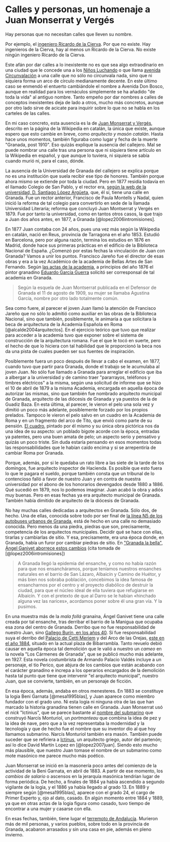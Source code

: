 # Calles y personas, un homenaje a Juan Monserrat y Vergés

Hay personas que no necesitan calles que lleven su nombre.

Por ejemplo,
el
[ingeniero Ricardo de la Cierva](https://www.change.org/p/ayuntamiento-de-granada-llamar-arquitecto-juan-montserrat-verg%C3%A9s-a-la-calle-ingeniero-ricardo-de-la-cierva). Por
que no existe. Hay ingenieros de la Cierva, hay al menos un Ricardo de
la Cierva. No existe ningún ingeniero Ricardo de la Cierva. 

Este afán por dar calles a lo inexistente no es que sea algo
extraodinario en una ciudad que le concede una a
los
[Niños Luchando](http://granadaimedia.com/calle-ninos-luchando-granada/) o
que
llama
[avenida Circunvalación](http://granada.callejero.net/calle-de-la-circunvalacion-zaidin.html) a
una calle que no sólo no circunvala nada, sino que ni siquiera forma
un arco de círculo medianamente decente. En este último caso se
enmendó el entuerto cambiándole el nombre a Avenida Don Bosco, aunque
en realidad para los vernáculos simplemente se ha añadido "de toda la
vida" al antiguo nombre. Tanto empeño por dar nombres a calles de
conceptos inexistentes deja de lado a otros, mucho más
concretos, aunque por otro lado sirve de acicate para inquirir sobre
lo que no se habla en los carteles de las calles.

En mi caso concreto, esta ausencia es la
de
[Juan Monserrat y Vergés](https://ca.wikipedia.org/wiki/Joan_Montserrat_Verg%C3%A9s),
descrito en la página de la Wikipedia en catalán, la única que existe,
aunque espero que esto cambie en breve, como *arquitecto y masón
catalán*. Hasta hace unos momentos, también figuraba como lugar y
fecha de la muerte "Granada, post 1910". Eso quizás explique la
ausencia del callejero. Mal se puede nombrar una calle tras una
persona que ni siquiera tiene artículo en la Wikipedia en español, y
que aunque lo tuviera, ni siquiera se sabía cuando murió ni, para el
caso, dónde. 

La ausencia de la Universidad de Granada del callejero se explica
porque no es una institución que suela recibir ese tipo de
honores. También porque ahora mismo se extiende por toda la
ciudad. Pero en 1877 residía todavía en el llamado Colegio de San
Pablo, y el rector era, [según la web de la universidad,  D. Santiago López Argüeta](http://www.ugr.es/~archivo/sigloxix.htm), que, 
él sí, tiene una calle en Granada. Fue un rector anterior, Francisco
de Paula Montells y Nadal, quien inició la reforma de tal colegio para
convertirlo en sede de la llamada Universidad Literaria; reforma que
concluyó Juan Montserrat y Vergés en 1879. Fue por tanto la
universidad, como en tantos otros casos, la que trajo a Juan dos años
antes, en 1877, a Granada [@lopez2006intromisiones].

En 1877 Juan contaba con 24 años, pues una vez más según la Wikipedia
en catalán, nació en Reus, provincia de Tarragona en el
año 1853. Estudió en Barcelona, pero por alguna razón, termina los
estudios en 1876 en Madrid, donde hace sus primeras prácticas en el
edificio de la Biblioteca Nacional de España. ¿Comenzó por estas
fechas la vinculación de Juan con Granada? Vamos a unir los
puntos. Francisco Jareño fue el director de esas obras y era a la vez
Académico de la academia de Bellas Artes de San
Fernando. Según
[las actas de la academia](http://www.cervantesvirtual.com/portales/bellas_artes_san_fernando/partes/248345/real-academia-de-bellas-artes-de-san-fernando-comision-de-arquitectura-libros-de-actas-1786-1959-160),
a principios del año 1876 el pintor
granadino
[Eduardo García Guerra](https://es.wikipedia.org/wiki/Eduardo_Garc%C3%ADa_Guerra) solicitó
ser corresponsal de tal academia en Granada. 

>Según la esquela de Juan Montserrat publicada en el Defensor de
>Granada el 11 de agosto de 1909, su mujer se llamaba Agustina
>García, nombre por otro lado totalmente común. 

Sea como fuere, al parecer el joven Juan llamó la atención de Francisco
Jareño que no sólo lo admitió como auxiliar en las obras de la
Biblioteca Nacional, sino que también, posiblemente, le animaría a que
solicitara la beca de arquitectura de la Academia Española en Roma
[@alcalde2004arquitectos]. En el ejercicio teórico que tuvo que
realizar para acceder a la academia tuvo que exponer sobre el sistema
de construcción de la arquitectura romana. Fue el que le tocó en
suerte, pero el hecho de que lo hiciera con tal habilidad que le
proporcionó la beca nos da una pista de cuales pueden ser sus fuentes
de inspiración. 

Posiblemente fuera un poco después de llevar a cabo el examen, en
1877, cuando tuvo que partir para Granada, donde el trabajo se le
acumulaba al joven Juan. No sólo fue llamado a Granada para arreglar el
edificio que iba a albergar a la universidad y de camino traer "pararrayos, teléfonos y
timbres eléctricos" a la misma, según una solicitud de informe que se
hizo el 10 de abril de 1879 a la misma Academia, encargada en aquella
época de autorizar las mismas, sino que también fue nombrado
arquitecto municipal de Granada, arquitecto de las diócesis de Granada
y ya puestos de la de Guadiz Baza. En esta última, al parecer, le
vieron el pelo una sola vez y dimitió un poco más adelante,
posiblemente forzado por los propios prelados. Tampoco le
vieron el pelo salvo en un cuadro en la Academia de Roma y en un
fragmento del arco de Tito, que envió como parte de su pensión. [El cuadro](http://www.elindependientedegranada.es/ciudadania/catalanes-que-hicieron-granada),
pintado por él mismo y su única obra pictórica nos da una idea de su
aspecto: un poblado bigote acorde con la época, entradas ya patentes,
pero una buen amata de pelo; un aspecto serio y pensativo y quizás un
poco triste. Sin duda estaría pensando en esos momentos todas las
responsabilidades que le habían caído encima y si se arrepentiría de
cambiar Roma por Granada.


Porque, además,
por si le quedaba un rato libre a las siete de la tarde de los
domingos, fue arquitecto inspector de Hacienda. Es posible que esto
fuera lo que le pagara el sueldo, porque también consta que un
tribunal de lo contencioso falló a favor de nuestro Juan y en contra
de nuestra universidad por el abono de los honorarios devengados desde
1880 a 1886. Qué sucedió en 1879, nos lo podemos imaginar. Juan acabó
la obra y adiós muy buenas. Pero en esas fechas ya era arquitecto
municipal de Granada. También había dimitido de arquitecto de la
diócesis de Granada. 

No hay muchas calles dedicadas a arquitectos en Granada. Sólo dos, de
hecho. Una de ellas, conocida sobre todo por ser final de [la línea N5
de los autobuses urbanos de Granada](http://www.movilidadgranada.com/bus_linea.php?idioma=es&linea=N5),
está de hecho en una calle no demasiado conocida. Pero menos da una
piedra, piedras que son, precisamente, competencia de los arquitectos
municipales. Decidir qué se hace con ellas, tirarlas y cambiarlas de
sitio. Y esa, precisamente, era una época donde, en Granada, había
un furor por cambiar piedras de sitio. En ["Granada la bella", Ángel
Ganivet aborrece estos cambios](https://es.wikisource.org/wiki/Granada_la_bella:_04)
(cita tomada de [@lopez2006intromisiones])

>A Granada llegó la epidemia del ensanche, y como no había razón para que nos ensancháramos, porque teníamos nuestros ensanches naturales en el barrio de San Lázaro, Albaicín y Camino de Huétor, y más bien nos sobraba población, concebimos la idea famosa de ensancharnos por el centro y el proyecto diabólico de destruir la ciudad, para que el núcleo ideal de ella tuviera que refugiarse en Albaicín. Y con el pretexto de que al Darro se le habían «hinchado alguna vez las narices», acordamos poner sobre él una gran vía. Y la pusimos.

En una muestra más de la *mala follá* granaína, Ángel Ganivet tiene
una calle creada por tal ensanche, tras derribar el barrio de la
Manigua que ocupaba esa zona del centro de Granada. Derribo que no fue
responsabilidad de nuestro Juan,
sino
[Gallego Burín, en los años 40](http://granadablogs.com/terecuerdo/2015/06/16/comienza-el-derribo-de-la-manigua/). Sí
fue responsabilidad suya el derribo
del
[Palacio de Cetti Meriem](http://legadonazari.blogspot.com.es/2016/02/casa-de-los-infantes-o-palacio-de-cetti.html) y
del Arco de las
Orejas,
[este en el año 1884](http://www.ra-bellasartesgranada.es/?cat=17),
situado en la actual plaza de Bibarrambla. Tanto revuelo debió causar
en aquella época tal demolición que le valió a nuestro un *cameo* en la novela "Los
Cármenes de Granada", que se publicó mucho más adelante, en 1927. Esta
novela costumbrista de Armando Palacio Valdés incluye a un personaje,
el tío Perico, que abjura de los cambios que están acabando con el
carácter granadino e increpa a los operarios encargados de la
demolición hasta tal punto que tiene que intervenir "el arquitecto
municipal", nuestro Juan, que se convierte, también, en un personaje
de ficción. 

En esa época, además, andaba en otros menesteres. En 1883 se
constituye la logia Beni Garnata [@mesa1995blas], y Juan aparece como
miembro fundador con el grado uno. Ni esta logia ni ninguna otra de
las que han marcado la historia granadina tienen calle en
Granada. Juan Monserrat usó el
*nick* "Ictinius", que se parece bastante al  [nombre del submarino](https://es.wikipedia.org/wiki/Ict%C3%ADneo_I) que
construyó Narcís Monturiol, un *portmanteau* que combina la idea de
pez y la idea de nave, pero que a la vez representaba la modernidad y
la tecnología y que de hecho fue el nombre que su inventor dio al que
hoy llamamos submarino. Narcís Monturiol también era masón. También
puede suceder que se refiriera
a [Ictinus](https://en.wikipedia.org/wiki/Ictinus), un arquitecto
griego, autor del partenón; así lo dice David Martín Lopez en
[@lopez2007juan]. Siendo esto mucho más plausible, que nuestro Juan
tomase el nombre de un submarino como mote masónico me parece mucho
más poético.

Juan Monserrat se inició en la masonería poco antes del comienzo de la
actividad de la Beni Garnata, en abril de 1883. A partir de ese momento, los *cambios de salario* o ascensos
en la jerarquía masónica tendrían lugar de forma periódica. De hecho, a finales de 1884 ya
había ascendido a segundo vigilante de la logia, y el 1886 ya había
llegado al grado 13. En 1889 y siempre según [@mesa1995blas], aparece
con el grado 24, el cargo de Primer Experto y, ojo al dato, casado. En
algún momento entre 1884 y 1889, ya que en otras actas de la logia
figura como casado, tuvo tiempo de encontrar a una mujer y casarse con
ella. 

En esas fechas, también, tiene lugar el [terremoto de
Andalucía](https://es.wikipedia.org/wiki/Terremoto_de_Andaluc%C3%ADa_de_1884). Murieron más de mil personas, y varios pueblos, sobre todo
en la provincia de Granada, acabaron arrasados y sin una casa en pie,
además en pleno invierno. 


